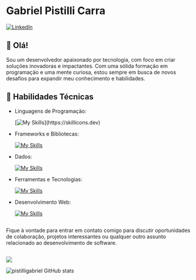 
# Gabriel Pistilli Carra

[![LinkedIn](https://img.shields.io/badge/LinkedIn-[SeuPerfil]-blue?logo=linkedin)](https://www.linkedin.com/in/gabriel-pistilli/)


## 👋 Olá!

Sou um desenvolvedor apaixonado por tecnologia, com foco em criar soluções inovadoras e impactantes. Com uma sólida formação em programação e uma mente curiosa, estou sempre em busca de novos desafios para expandir meu conhecimento e habilidades.

## 🚀 Habilidades Técnicas

- Linguagens de Programação: 

    [![My Skills](https://skillicons.dev/icons?i=java,javascript,)](https://skillicons.dev)
- Frameworks e Bibliotecas: 

    [![My Skills](https://skillicons.dev/icons?i=spring,hibernate,angular)](https://skillicons.dev)
- Dados: 

    [![My Skills](https://skillicons.dev/icons?i=mysql)](https://skillicons.dev)
- Ferramentas e Tecnologias: 

    [![My Skills](https://skillicons.dev/icons?i=git,github,vscode,idea,postman)](https://skillicons.dev)
- Desenvolvimento Web:

    [![My Skills](https://skillicons.dev/icons?i=html,css,bootstrap,windicss)](https://skillicons.dev)

## 
Fique à vontade para entrar em contato comigo para discutir oportunidades de colaboração, projetos interessantes ou qualquer outro assunto relacionado ao desenvolvimento de software. 
##
<img src="https://github-readme-stats.vercel.app/api/top-langs/?username=pistilligabriel&layout=compact&theme=dark">

![pistilligabriel GitHub stats](https://github-readme-stats.vercel.app/api?username=pistilligabriel&show_icons=true&theme=merko)
